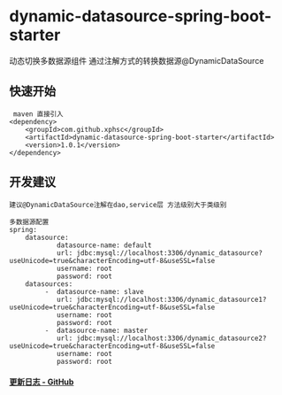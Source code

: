 # dynamic-datasource-spring-boot-starter
动态切换多数据源组件
 通过注解方式的转换数据源@DynamicDataSource
 
## 快速开始
~~~
 maven 直接引入
<dependency>
    <groupId>com.github.xphsc</groupId>
    <artifactId>dynamic-datasource-spring-boot-starter</artifactId>
    <version>1.0.1</version>
</dependency>
~~~
## 开发建议
~~~
建议@DynamicDataSource注解在dao,service层 方法级别大于类级别

多数据源配置
spring:
    datasource:
            datasource-name: default
            url: jdbc:mysql://localhost:3306/dynamic_datasource?useUnicode=true&characterEncoding=utf-8&useSSL=false
            username: root
            password: root
    datasources:
         -  datasource-name: slave
            url: jdbc:mysql://localhost:3306/dynamic_datasource1?useUnicode=true&characterEncoding=utf-8&useSSL=false
            username: root
            password: root
         -  datasource-name: master
            url: jdbc:mysql://localhost:3306/dynamic_datasource2?useUnicode=true&characterEncoding=utf-8&useSSL=false
            username: root
            password: root
~~~

#### [更新日志 - GitHub](https://github.com/xphsc/dynamic-datasource-spring-boot-starter/wiki/changelog)

